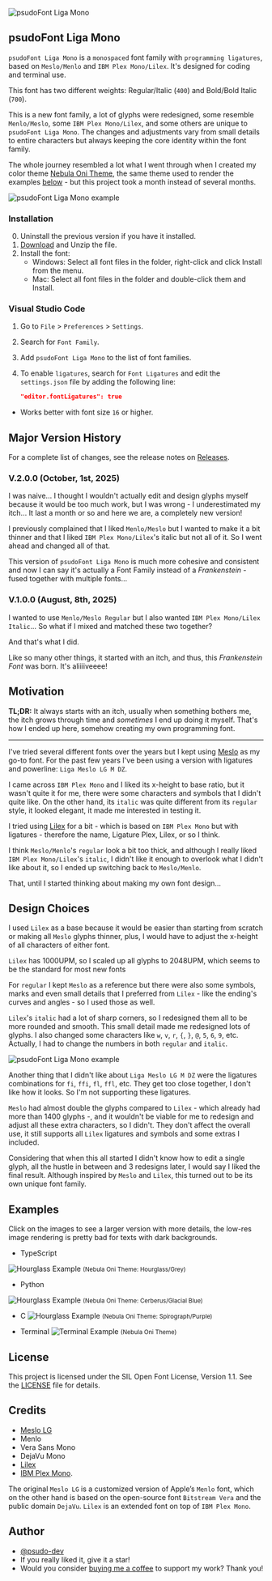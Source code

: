![psudoFont Liga Mono](./img/psudoFont_Liga_Mono.png)

## psudoFont Liga Mono

`psudoFont Liga Mono` is a `monospaced` font family with `programming ligatures`, based on `Meslo/Menlo` and `IBM Plex Mono/Lilex`. It's designed for coding and terminal use.

This font has two different weights: Regular/Italic (`400`) and Bold/Bold Italic (`700`).

This is a new font family, a lot of glyphs were redesigned, some resemble `Menlo/Meslo`, some `IBM Plex Mono/Lilex`, and some others are unique to `psudoFont Liga Mono`. The changes and adjustments vary from small details to entire characters but always keeping the core identity within the font family.

The whole journey resembled a lot what I went through when I created my color theme [Nebula Oni Theme](https://github.com/psudo-dev/nebula-oni-theme/), the same theme used to render the examples [below](#examples) - but this project took a month instead of several months.

![psudoFont Liga Mono example](img/psudoFont_example_01.png)

### Installation

0. Uninstall the previous version if you have it installed.
1. [Download](https://github.com/psudo-dev/psudofont-liga-mono/releases/download/v.2.1.0/psudoFont_Liga_Mono.zip) and Unzip the file.
2. Install the font:
    - Windows: Select all font files in the folder, right-click and click Install from the menu.
    - Mac: Select all font files in the folder and double-click them and Install.

### Visual Studio Code

1. Go to `File` > `Preferences` > `Settings`.
2. Search for `Font Family`.
3. Add `psudoFont Liga Mono` to the list of font families.
4. To enable `ligatures`, search for `Font Ligatures` and edit the `settings.json` file by adding the following line:

    ```json
    "editor.fontLigatures": true
    ```

-   Works better with font size `16` or higher.

## Major Version History

For a complete list of changes, see the release notes on [Releases](https://github.com/psudo-dev/psudofont-liga-mono/releases).

### V.2.0.0 (October, 1st, 2025)

I was naive... I thought I wouldn't actually edit and design glyphs myself because it would be too much work, but I was wrong - I underestimated my itch... It last a month or so and here we are, a completely new version!

I previously complained that I liked `Menlo/Meslo` but I wanted to make it a bit thinner and that I liked `IBM Plex Mono/Lilex`'s italic but not all of it. So I went ahead and changed all of that.

This version of `psudoFont Liga Mono` is much more cohesive and consistent and now I can say it's actually a Font Family instead of a _Frankenstein_ - fused together with multiple fonts...

### V.1.0.0 (August, 8th, 2025)

I wanted to use `Menlo/Meslo Regular` but I also wanted `IBM Plex Mono/Lilex Italic`... So what if I mixed and matched these two together?

And that's what I did.

Like so many other things, it started with an itch, and thus, this _Frankenstein Font_ was born. It's aliiiiveeee!

## Motivation

**TL;DR:** It always starts with an itch, usually when something bothers me, the itch grows through time and _sometimes_ I end up doing it myself. That's how I ended up here, somehow creating my own programming font.

---

I've tried several different fonts over the years but I kept using [Meslo](https://github.com/andreberg/Meslo-Font) as my go-to font. For the past few years I've been using a version with ligatures and powerline: `Liga Meslo LG M DZ`.

I came across `IBM Plex Mono` and I liked its x-height to base ratio, but it wasn't quite it for me, there were some characters and symbols that I didn't quite like. On the other hand, its `italic` was quite different from its `regular` style, it looked elegant, it made me interested in testing it.

I tried using [Lilex](https://github.com/mishamyrt/Lilex) for a bit - which is based on `IBM Plex Mono` but with ligatures - therefore the name, Ligature Plex, Lilex, or so I think.

I think `Meslo/Menlo`'s `regular` look a bit too thick, and although I really liked `IBM Plex Mono/Lilex`'s `italic`, I didn't like it enough to overlook what I didn't like about it, so I ended up switching back to `Meslo/Menlo`.

That, until I started thinking about making my own font design...

## Design Choices

I used `Lilex` as a base because it would be easier than starting from scratch or making all `Meslo` glyphs thinner, plus, I would have to adjust the x-height of all characters of either font.

`Lilex` has 1000UPM, so I scaled up all glyphs to 2048UPM, which seems to be the standard for most new fonts

For `regular` I kept `Meslo` as a reference but there were also some symbols, marks and even small details that I preferred from `Lilex` - like the ending's curves and angles - so I used those as well.

`Lilex`'s `italic` had a lot of sharp corners, so I redesigned them all to be more rounded and smooth. This small detail made me redesigned lots of glyphs. I also changed some characters like `w`, `v`, `r`, `{`, `}`, `@`, `5`, `6`, `9`, etc. Actually, I had to change the numbers in both `regular` and `italic`.

![psudoFont Liga Mono example](img/psudoFont_example_02.png)

Another thing that I didn't like about `Liga Meslo LG M DZ` were the ligatures combinations for `fi`, `ffi`, `fl`, `ffl`, etc. They get too close together, I don't like how it looks. So I'm not supporting these ligatures.

`Meslo` had almost double the glyphs compared to `Lilex` - which already had more than 1400 glyphs -, and it wouldn't be viable for me to redesign and adjust all these extra characters, so I didn't. They don't affect the overall use, it still supports all `Lilex` ligatures and symbols and some extras I included.

Considering that when this all started I didn't know how to edit a single glyph, all the hustle in between and 3 redesigns later, I would say I liked the final result. Although inspired by `Meslo` and `Lilex`, this turned out to be its own unique font family.

## Examples

Click on the images to see a larger version with more details, the low-res image rendering is pretty bad for texts with dark backgrounds.

-   TypeScript

![Hourglass Example](./img/typescript_sample.png)
<small>(Nebula Oni Theme: Hourglass/Grey)</small>

-   Python

![Hourglass Example](./img/python_sample.png)
<small>(Nebula Oni Theme: Cerberus/Glacial Blue)</small>

-   C
    ![Hourglass Example](./img/c_sample.png)
    <small>(Nebula Oni Theme: Spirograph/Purple)</small>

-   Terminal
    ![Terminal Example](./img/terminal_sample.png)
    <small>(Nebula Oni Theme)</small>

## License

This project is licensed under the SIL Open Font License, Version 1.1. See the [LICENSE](./LICENSE) file for details.

## Credits

-   [Meslo LG](https://github.com/andreberg/Meslo-Font)
-   Menlo
-   Vera Sans Mono
-   DejaVu Mono
-   [Lilex](https://github.com/mishamyrt/Lilex)
-   [IBM Plex Mono](https://github.com/IBM/plex).

The original `Meslo LG` is a customized version of Apple’s `Menlo` font, which on the other hand is based on the open-source font `Bitstream Vera` and the public domain `DejaVu`. `Lilex` is an extended font on top of `IBM Plex Mono`.

## Author

-   [@psudo-dev](https://github.com/psudo-dev/)
-   If you really liked it, give it a star!
-   Would you consider [buying me a coffee](https://buymeacoffee.com/psudodev) to support my work? Thank you!
